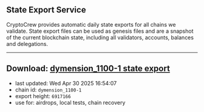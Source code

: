 ## State Export Service
CryptoCrew provides automatic daily state exports for all chains we validate. State export files can be used as genesis files and are a snapshot of the current blockchain state, including all validators, accounts, balances and delegations.

---
**Download: [dymension_1100-1 state export](https://dl-eu2.ccvalidators.com/SERVICE/dymension/dymension_1100-1_export_6917166.json)**
---

- last updated: Wed Apr 30 2025 16:54:07
- chain id: `dymension_1100-1`
- export height: `6917166`
- use for: airdrops, local tests, chain recovery
